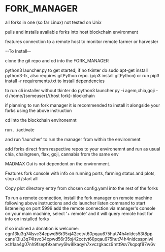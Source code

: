 # FORK_MANAGER
all forks in one (so far Linux) not tested on Unix  
  
pulls and installs available forks into host blockchain environment  
  
features connection to a remote host to monitor remote farmer or harvester
  
--To Install--  
  
clone the git repo and cd into the FORK_MANAGER  
  
python3 launcher.py to get started, if no tkinter do sudo apt-get install python3-tk, also requires gitPython repo. (pip3 install gitPython) or run pip3 install -r requirements.txt to install dependencies  
  
to run cli installer without tkinter do python3 launcher.py -i agem,chia,goji -d /home/{someuser}/{host fork}-blockchain  
  
if planning to run fork manager it is recommended to install it alongside your forks using the above instruction 
   
cd into the blockchain environemnt  
  
run . ./activate  
  
and run 'launcher' to run the manager from within the environment  
  
add forks direct from respective repos to your environemnt and run as usual chia, chaingreen, flax, goji, cannabis from the same env
  
MADMAX Gui is not dependent on the environment.   
  
Features fork console with info on running ports, farming status and plots, stop all /start all  
  
Copy plot directory entry from chosen config.yaml into the rest of the forks
  
  
To run a remote connection, install the fork manager on remote machine following above instructions and do launcher listen command to start listeneing on port 5999  add the remote connection via manager's console on your main machine, select '+ remote' and it will query remote host for info on installed forks  
  
if so inclined a donation is welcome:   
cgn13lu3q74lsvc34cpwd56r35xj42cctvt60pqau675hut74h4nldcs53t8pp  
cans13lu3q74lsvc34cpwd56r35xj42cctvt60pqau675hut74h4nldcsspnlwl  
xch1aa4g07nh9fsepf9xamvy6lw8lkaqyh7xvczgkacz9mtt9sv7kqpqf87w6v  

